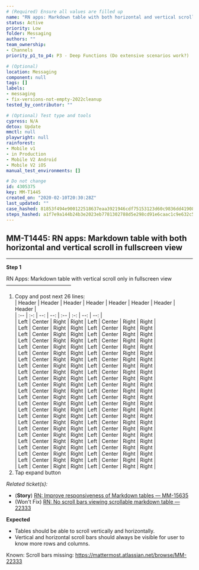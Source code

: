 ```yaml
---
# (Required) Ensure all values are filled up
name: "RN apps: Markdown table with both horizontal and vertical scroll in fullscreen view"
status: Active
priority: Low
folder: Messaging
authors: ""
team_ownership: 
- Channels
priority_p1_to_p4: P3 - Deep Functions (Do extensive scenarios work?)

# (Optional)
location: Messaging
component: null
tags: []
labels: 
- messaging
- fix-versions-not-empty-2022cleanup
tested_by_contributor: ""

# (Optional) Test type and tools
cypress: N/A
detox: Update
mmctl: null
playwright: null
rainforest: 
- Mobile v1
- in Production
- Mobile V2 Android
- Mobile V2 iOS
manual_test_environments: []

# Do not change
id: 4305375
key: MM-T1445
created_on: "2020-02-10T20:30:28Z"
last_updated: ""
case_hashed: 81853f494e900122518637eaa3921946cdf75153123d60c9836dd419082e539cd37d13692050cac67b39b0610cdd87b2
steps_hashed: a1f7e9a144b24b3e2023eb7781302788d5e298cd91e6caac1c9e632c5f95dc6dce7d9f07c5dcefafa7275200b76f8f61
---
```


<!-- (Auto-generated) Based on frontmatter's "key" and "name" -->

## MM-T1445: RN apps: Markdown table with both horizontal and vertical scroll in fullscreen view

---

**Step 1**

RN Apps: Markdown table with vertical scroll only in fullscreen view\
–––––––––––––––––––––––––

1. Copy and post next 26 lines:\
   \| Header | Header | Header | Header | Header | Header | Header | Header |\
   \| :-- | :-: | --: | --: | :-- | :-: | --: | --: |\
   \| Left | Center | Right | Right | Left | Center | Right | Right |\
   \| Left | Center | Right | Right | Left | Center | Right | Right |\
   \| Left | Center | Right | Right | Left | Center | Right | Right |\
   \| Left | Center | Right | Right | Left | Center | Right | Right |\
   \| Left | Center | Right | Right | Left | Center | Right | Right |\
   \| Left | Center | Right | Right | Left | Center | Right | Right |\
   \| Left | Center | Right | Right | Left | Center | Right | Right |\
   \| Left | Center | Right | Right | Left | Center | Right | Right |\
   \| Left | Center | Right | Right | Left | Center | Right | Right |\
   \| Left | Center | Right | Right | Left | Center | Right | Right |\
   \| Left | Center | Right | Right | Left | Center | Right | Right |\
   \| Left | Center | Right | Right | Left | Center | Right | Right |\
   \| Left | Center | Right | Right | Left | Center | Right | Right |\
   \| Left | Center | Right | Right | Left | Center | Right | Right |\
   \| Left | Center | Right | Right | Left | Center | Right | Right |\
   \| Left | Center | Right | Right | Left | Center | Right | Right |\
   \| Left | Center | Right | Right | Left | Center | Right | Right |\
   \| Left | Center | Right | Right | Left | Center | Right | Right |\
   \| Left | Center | Right | Right | Left | Center | Right | Right |\
   \| Left | Center | Right | Right | Left | Center | Right | Right |\
   \| Left | Center | Right | Right | Left | Center | Right | Right |\
   \| Left | Center | Right | Right | Left | Center | Right | Right |\
   \| Left | Center | Right | Right | Left | Center | Right | Right |\
   \| Left | Center | Right | Right | Left | Center | Right | Right |
2. Tap expand button

_Related ticket(s):_

- (**Story**) [RN: Improve responsiveness of Markdown tables — MM-15635](https://mattermost.atlassian.net/browse/MM-15635)
- (Won't Fix) [RN: No scroll bars viewing scrollable markdown table — 22333](https://mattermost.atlassian.net/browse/MM-22333)

**Expected**

- Tables should be able to scroll vertically and horizontally.
- Vertical and horizontal scroll bars should always be visible for user to know more rows and columns.

Known: Scroll bars missing: <https://mattermost.atlassian.net/browse/MM-22333>
